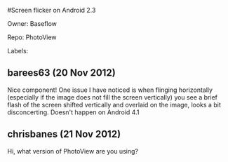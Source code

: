 #Screen flicker on Android 2.3

Owner: Baseflow

Repo: PhotoView

Labels: 

## barees63 (20 Nov 2012)

Nice component!  One issue I have noticed is when flinging horizontally (especially if  the image does not fill the screen vertically) you see a brief flash of the screen shifted vertically and overlaid on the image, looks a bit disconcerting.  Doesn't happen on Android 4.1


## chrisbanes (21 Nov 2012)

Hi, what version of PhotoView are you using?


